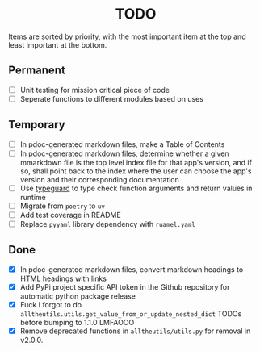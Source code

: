 <h1 align="center" style="font-weight: bold">
    TODO
</h1>

<!-- All tasks are completed! -->

Items are sorted by priority, with the most important item at the top and least important at the bottom.

## Permanent

- [ ] Unit testing for mission critical piece of code
- [ ] Seperate functions to different modules based on uses

## Temporary

- [ ] In pdoc-generated markdown files, make a Table of Contents
- [ ] In pdoc-generated markdown files, determine whether a given mmarkdown file is the top level index file for that app's version, and if so, shall point back to the index where the user can choose the app's version and their corresponding documentation
- [ ] Use [typeguard](https://typeguard.readthedocs.io/en/stable/userguide.html) to type check function arguments and return values in runtime
- [ ] Migrate from `poetry` to `uv`
- [ ] Add test coverage in README
- [ ] Replace `pyyaml` library dependency with `ruamel.yaml`

## Done

- [x] In pdoc-generated markdown files, convert markdown headings to HTML headings with links
- [x] Add PyPi project specific API token in the Github repository for automatic python package release
- [x] Fuck I forgot to do `alltheutils.utils.get_value_from_or_update_nested_dict` TODOs before bumping to 1.1.0 LMFAOOO
- [x] Remove deprecated functions in `alltheutils/utils.py` for removal in v2.0.0.

